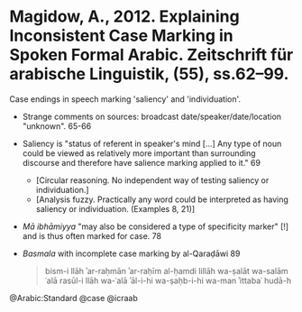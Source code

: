 # Magidow, A., 2012. Explaining Inconsistent Case Marking in Spoken Formal Arabic. Zeitschrift für arabische Linguistik, (55), ss.62–99.

Case endings in speech marking 'saliency' and 'individuation'.

- Strange comments on sources: broadcast date/speaker/date/location "unknown". 65-66

- Saliency is "status of referent in speaker's mind [...] Any type of noun could be viewed as relatively more important than surrounding discourse and therefore have salience marking applied to it." 69 
  - [Circular reasoning. No independent way of testing saliency or individuation.] 
  - [Analysis fuzzy. Practically any word could be interpreted as having saliency or individuation. (Examples 8, 21)]

- *Mā ibhāmiyya* "may also be considered a type of specificity marker" [!] and is thus often marked for case. 78

- *Basmala* with incomplete case marking by al-Qaraḍāwi 89

  > bism-i llāh ʾar-raḥmān ʾar-raḥīm al-ḥamdi lillāh wa-ṣalāt wa-salām ʿalā rasūl-i llāh wa-ʿalā ʾāl-i-hi wa-ṣaḥb-i-hi wa-man ʾittabaʿ hudā-h

@Arabic:Standard
@case
@icraab
